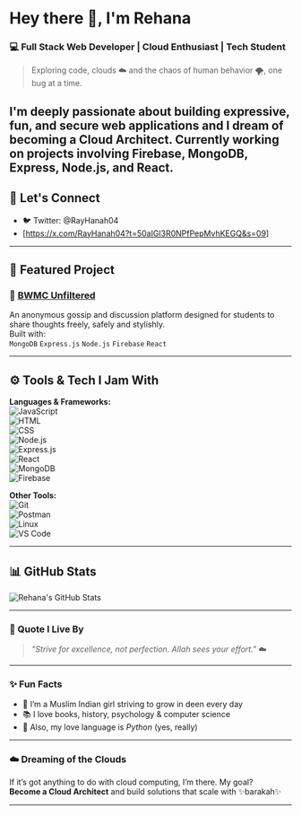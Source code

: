 # Hey there 👋, I'm Rehana  
### 💻 Full Stack Web Developer | Cloud Enthusiast | Tech Student  
> Exploring code, clouds ☁️ and the chaos of human behavior 🌪️, one bug at a time.

I'm deeply passionate about building expressive, fun, and secure web applications and I dream of becoming a Cloud Architect. Currently working on projects involving Firebase, MongoDB, Express, Node.js, and React.
---

## 🚀 Let's Connect
- 🐦 Twitter: @RayHanah04
- [https://x.com/RayHanah04?t=50aIGl3R0NPfPepMvhKEGQ&s=09]

---

## 🌟 Featured Project  
### 💬 [BWMC Unfiltered](https://github.com/Rehana-Rahman/bwmc-unfiltered)  
An anonymous gossip and discussion platform designed for students to share thoughts freely, safely and stylishly.  
Built with:  
`MongoDB` `Express.js` `Node.js` `Firebase` `React`  

---

## ⚙️ Tools & Tech I Jam With  
**Languages & Frameworks:**  
![JavaScript](https://img.shields.io/badge/JavaScript-yellow?style=flat&logo=javascript)  
![HTML](https://img.shields.io/badge/HTML5-orange?style=flat&logo=html5)  
![CSS](https://img.shields.io/badge/CSS3-blue?style=flat&logo=css3)  
![Node.js](https://img.shields.io/badge/Node.js-339933?style=flat&logo=node.js&logoColor=white)  
![Express.js](https://img.shields.io/badge/Express.js-grey?style=flat&logo=express)  
![React](https://img.shields.io/badge/React-61DAFB?style=flat&logo=react)  
![MongoDB](https://img.shields.io/badge/MongoDB-4EA94B?style=flat&logo=mongodb)  
![Firebase](https://img.shields.io/badge/Firebase-FFCA28?style=flat&logo=firebase)  

**Other Tools:**  
![Git](https://img.shields.io/badge/Git-F05032?style=flat&logo=git&logoColor=white)  
![Postman](https://img.shields.io/badge/Postman-FF6C37?style=flat&logo=postman)  
![Linux](https://img.shields.io/badge/Linux-FCC624?style=flat&logo=linux&logoColor=black)  
![VS Code](https://img.shields.io/badge/VS%20Code-007ACC?style=flat&logo=visual-studio-code)  

---

## 📊 GitHub Stats  
![Rehana's GitHub Stats](https://github-readme-stats.vercel.app/api?username=Rehana-Rahman&show_icons=true&theme=tokyonight&hide_title=true)

---

### 💭 Quote I Live By  
> *"Strive for excellence, not perfection. Allah sees your effort."* ☁️

---

### ✨ Fun Facts  
- 🌙 I’m a Muslim Indian girl striving to grow in deen every day  
- 📚 I love books, history, psychology & computer science  
- 🧠 Also, my love language is *Python* (yes, really)

---

### ☁️ Dreaming of the Clouds  
If it’s got anything to do with cloud computing, I’m there. My goal?  
**Become a Cloud Architect** and build solutions that scale with ✨barakah✨

---
